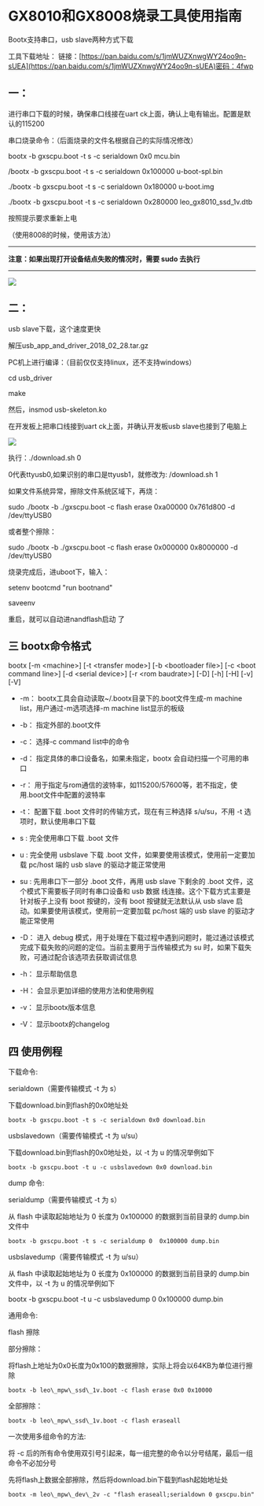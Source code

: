 # GX8010和GX8008烧录工具使用指南

Bootx支持串口，usb slave两种方式下载

工具下载地址： 链接：[https://pan.baidu.com/s/1jmWUZXnwgWY24oo9n-sUEA](https://pan.baidu.com/s/1jmWUZXnwgWY24oo9n-sUEA)密码：4fwp

## 一：

进行串口下载的时候，确保串口线接在uart ck上面，确认上电有输出。配置是默认的115200

串口烧录命令：（后面烧录的文件名根据自己的实际情况修改）

bootx -b gxscpu.boot -t s -c serialdown 0x0 mcu.bin

/bootx -b gxscpu.boot -t s -c serialdown 0x100000 u-boot-spl.bin

./bootx -b gxscpu.boot -t s -c serialdown 0x180000 u-boot.img

./bootx -b gxscpu.boot -t s -c serialdown 0x280000 leo\_gx8010\_ssd\_1v.dtb

按照提示要求重新上电

（使用8008的时候，使用该方法）

---

**注意：如果出现打开设备结点失败的情况时，需要 sudo 去执行**

---

![](https://13421398942.gitbooks.io/gx8010-gx8008/content/assets/1834706187.jpg)

## 二：

usb slave下载，这个速度更快

解压usb\_app\_and\_driver\_2018\_02\_28.tar.gz

PC机上进行编译：（目前仅仅支持linux，还不支持windows）

cd usb\_driver

make

然后，insmod usb-skeleton.ko

在开发板上把串口线接到uart ck上面，并确认开发板usb slave也接到了电脑上

![](https://13421398942.gitbooks.io/gx8010-gx8008/content/assets/2140618126.jpg)

执行：./download.sh 0

0代表ttyusb0,如果识别的串口是ttyusb1，就修改为: /download.sh 1

如果文件系统异常，擦除文件系统区域下，再烧：

sudo ./bootx -b ./gxscpu.boot -c flash erase 0xa00000 0x761d800 -d /dev/ttyUSB0

或者整个擦除：

sudo ./bootx -b ./gxscpu.boot -c flash erase 0x000000 0x8000000 -d /dev/ttyUSB0

烧录完成后，进uboot下，输入：

setenv bootcmd "run bootnand"

saveenv

重启，就可以自动进nandflash启动 了

## 三 bootx命令格式

bootx \[-m &lt;machine&gt;\] \[-t &lt;transfer mode&gt;\] \[-b &lt;bootloader file&gt;\] \[-c &lt;boot command line&gt;\] \[-d &lt;serial device&gt;\] \[-r &lt;rom baudrate&gt;\] \[-D\] \[-h\] \[-H\] \[-v\] \[-V\]

* -m： bootx工具会自动读取~/.bootx目录下的.boot文件生成-m machine list，用户通过-m选项选择-m machine list显示的板级

* -b： 指定外部的.boot文件

* -c： 选择-c command list中的命令

* -d： 指定具体的串口设备名，如果未指定，bootx 会自动扫描一个可用的串口

* -r： 用于指定与rom通信的波特率，如115200/57600等，若不指定，使用.boot文件中配置的波特率

* -t： 配置下载 .boot 文件时的传输方式，现在有三种选择 s/u/su，不用 -t 选项时，默认使用串口下载

* s : 完全使用串口下载 .boot 文件

* u : 完全使用 usbslave 下载 .boot 文件，如果要使用该模式，使用前一定要加载 pc/host 端的 usb slave 的驱动才能正常使用

* su : 先用串口下一部分 .boot 文件，再用 usb slave 下剩余的 .boot 文件，这个模式下需要板子同时有串口设备和 usb 数据 线连接。这个下载方式主要是针对板子上没有 boot 按键的，没有 boot 按键就无法默认从 usb slave 启动。如果要使用该模式，使用前一定要加载 pc/host 端的 usb slave 的驱动才能正常使用

* -D： 进入 debug 模式，用于处理在下载过程中遇到问题时，能过通过该模式完成下载失败的问题的定位。当前主要用于当传输模式为 su 时，如果下载失败，可通过配合该选项去获取调试信息

* -h： 显示帮助信息

* -H： 会显示更加详细的使用方法和使用例程

* -v： 显示bootx版本信息

* -V： 显示bootx的changelog

## 四 使用例程

下载命令:

serialdown（需要传输模式 -t 为 s）

下载download.bin到flash的0x0地址处

```
bootx -b gxscpu.boot -t s -c serialdown 0x0 download.bin
```

usbslavedown（需要传输模式 -t 为 u/su）

下载download.bin到flash的0x0地址处，以 -t 为 u 的情况举例如下

```
bootx -b gxscpu.boot -t u -c usbslavedown 0x0 download.bin
```

dump 命令:

serialdump（需要传输模式 -t 为 s）

从 flash 中读取起始地址为 0 长度为 0x100000 的数据到当前目录的 dump.bin 文件中

```
bootx -b gxscpu.boot -t s -c serialdump 0  0x100000 dump.bin
```

usbslavedump（需要传输模式 -t 为 u/su）

从 flash 中读取起始地址为 0 长度为 0x100000 的数据到当前目录的 dump.bin 文件中，以 -t 为 u 的情况举例如下

bootx -b gxscpu.boot -t u -c usbslavedump 0 0x100000 dump.bin

通用命令:

flash 擦除

部分擦除：

将flash上地址为0x0长度为0x100的数据擦除，实际上将会以64KB为单位进行擦除

```
bootx -b leo\_mpw\_ssd\_1v.boot -c flash erase 0x0 0x10000
```

全部擦除：

```
bootx -b leo\_mpw\_ssd\_1v.boot -c flash eraseall
```

一次使用多组命令的方法:

将 -c 后的所有命令使用双引号引起来，每一组完整的命令以分号结尾，最后一组命令不必加分号

先将flash上数据全部擦除，然后将download.bin下载到flash起始地址处

```
bootx -m leo\_mpw\_dev\_2v -c "flash eraseall;serialdown 0 gxscpu.bin"
```



